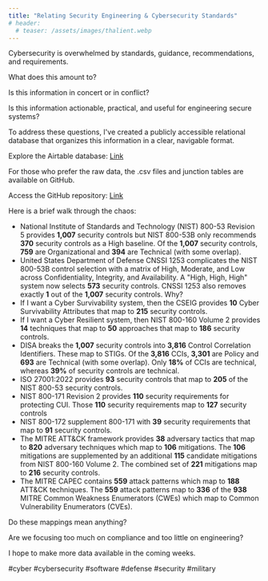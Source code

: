 ```yaml
---
title: "Relating Security Engineering & Cybersecurity Standards"
# header:
  # teaser: /assets/images/thalient.webp
---
```


Cybersecurity is overwhelmed by standards, guidance, recommendations, and requirements.

What does this amount to?

Is this information in concert or in conflict?

Is this information actionable, practical, and useful for engineering secure systems?

To address these questions, I've created a publicly accessible relational database that organizes this information in a clear, navigable format.  

Explore the Airtable database: [Link](https://airtable.com/appIfMZL3Q2ydSFFk/shrT54RhWgP8oeoKI/tblzmbXeKrcG7FiFE/viwGxbuWwIFDXSEbu?blocks=biped4Irb3IzRtqjD)

For those who prefer the raw data, the .csv files and junction tables are available on GitHub.

Access the GitHub repository: [Link](https://github.com/thalient-ai/Security-Engineering)

Here is a brief walk through the chaos:

 - National Institute of Standards and Technology (NIST) 800-53 Revision
   5 provides **1,007** security controls but NIST 800-53B only recommends
   **370** security controls as a High baseline. Of the **1,007** security
   controls, **759** are Organizational and **394** are Technical (with some
   overlap).
 - United States Department of Defense CNSSI 1253 complicates the NIST
   800-53B control selection with a matrix of High, Moderate, and Low
   across Confidentiality, Integrity, and Availability. A "High, High,
   High" system now selects **573** security controls. CNSSI 1253 also
   removes exactly **1** out of the **1,007** security controls. Why?
 - If I want a Cyber Survivability system, then the CSEIG provides **10**
   Cyber Survivability Attributes that map to **215** security controls.
 - If I want a Cyber Resilient system, then NIST 800-160 Volume 2
   provides **14** techniques that map to **50** approaches that map to **186**
   security controls.
 - DISA breaks the **1,007** security controls into **3,816** Control
   Correlation Identifiers. These map to STIGs. Of the **3,816** CCIs, **3,301**
   are Policy and **693** are Technical (with some overlap). Only **18%** of
   CCIs are technical, whereas **39%** of security controls are technical.
 - ISO 27001:2022 provides **93** security controls that map to **205** of the
   NIST 800-53 security controls.
 - NIST 800-171 Revision 2 provides **110** security requirements for
   protecting CUI. Those **110** security requirements map to **127** security
   controls
 - NIST 800-172 supplement 800-171 with **39** security requirements that
   map to **91** security controls.
 - The MITRE ATT&CK framework provides **38** adversary tactics that map to
   **820** adversary techniques which map to **106** mitigations. The **106**
   mitigations are supplemented by an additional **115** candidate
   mitigations from NIST 800-160 Volume 2. The combined set of **221**
   mitigations map to **216** security controls.
 - The MITRE CAPEC contains **559** attack patterns which map to **188** ATT&CK
   techniques. The **559** attack patterns map to **336** of the **938** MITRE
   Common Weakness Enumerators (CWEs) which map to Common Vulnerability
   Enumerators (CVEs).

Do these mappings mean anything?

Are we focusing too much on compliance and too little on engineering?

I hope to make more data available in the coming weeks.



#cyber #cybersecurity #software #defense #security #military
